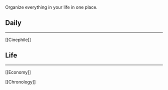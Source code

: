 Organize everything in your life in one place.

## Daily

---

[[Cinephile]]

## Life

---

[[Economy]]

[[Chronology]]